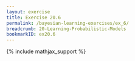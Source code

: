 ```yaml
---
layout: exercise
title: Exercise 20.6
permalink: /bayesian-learning-exercises/ex_6/
breadcrumb: 20-Learning-Probabilistic-Models
bookmarkID: ex20.6
---
```


{% include mathjax_support %}
